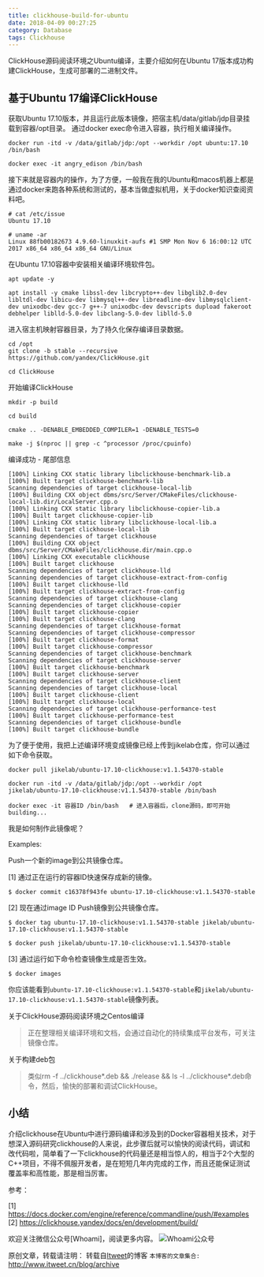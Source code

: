 ```yaml
---
title: clickhouse-build-for-ubuntu
date: 2018-04-09 00:27:25
category: Database
tags: Clickhouse
---
```

ClickHouse源码阅读环境之Ubuntu编译，主要介绍如何在Ubuntu 17版本成功构建ClickHouse，生成可部署的二进制文件。

## 基于Ubuntu 17编译ClickHouse

获取Ubuntu 17.10版本，并且运行此版本镜像，把宿主机/data/gitlab/jdp目录挂载到容器/opt目录。 通过docker exec命令进入容器，执行相关编译操作。

```
docker run -itd -v /data/gitlab/jdp:/opt --workdir /opt ubuntu:17.10 /bin/bash

docker exec -it angry_edison /bin/bash
```

接下来就是容器内的操作，为了方便，一般我在我的Ubuntu和macos机器上都是通过docker来跑各种系统和测试的，基本当做虚拟机用，关于docker知识查阅资料吧。

```
# cat /etc/issue
Ubuntu 17.10

# uname -ar
Linux 88fb00182673 4.9.60-linuxkit-aufs #1 SMP Mon Nov 6 16:00:12 UTC 2017 x86_64 x86_64 x86_64 GNU/Linux
```

在Ubuntu 17.10容器中安装相关编译环境软件包。

```
apt update -y 

apt install -y cmake libssl-dev libcrypto++-dev libglib2.0-dev libltdl-dev libicu-dev libmysql++-dev libreadline-dev libmysqlclient-dev unixodbc-dev gcc-7 g++-7 unixodbc-dev devscripts dupload fakeroot debhelper liblld-5.0-dev libclang-5.0-dev liblld-5.0
```

进入宿主机映射容器目录，为了持久化保存编译目录数据。

```
cd /opt
git clone -b stable --recursive https://github.com/yandex/ClickHouse.git

cd ClickHouse
```

开始编译ClickHouse

```
mkdir -p build

cd build

cmake .. -DENABLE_EMBEDDED_COMPILER=1 -DENABLE_TESTS=0

make -j $(nproc || grep -c ^processor /proc/cpuinfo)

```

编译成功 - 尾部信息

```
[100%] Linking CXX static library libclickhouse-benchmark-lib.a
[100%] Built target clickhouse-benchmark-lib
Scanning dependencies of target clickhouse-local-lib
[100%] Building CXX object dbms/src/Server/CMakeFiles/clickhouse-local-lib.dir/LocalServer.cpp.o
[100%] Linking CXX static library libclickhouse-copier-lib.a
[100%] Built target clickhouse-copier-lib
[100%] Linking CXX static library libclickhouse-local-lib.a
[100%] Built target clickhouse-local-lib
Scanning dependencies of target clickhouse
[100%] Building CXX object dbms/src/Server/CMakeFiles/clickhouse.dir/main.cpp.o
[100%] Linking CXX executable clickhouse
[100%] Built target clickhouse
Scanning dependencies of target clickhouse-lld
Scanning dependencies of target clickhouse-extract-from-config
[100%] Built target clickhouse-lld
[100%] Built target clickhouse-extract-from-config
Scanning dependencies of target clickhouse-clang
Scanning dependencies of target clickhouse-copier
[100%] Built target clickhouse-copier
[100%] Built target clickhouse-clang
Scanning dependencies of target clickhouse-format
Scanning dependencies of target clickhouse-compressor
[100%] Built target clickhouse-format
[100%] Built target clickhouse-compressor
Scanning dependencies of target clickhouse-benchmark
Scanning dependencies of target clickhouse-server
[100%] Built target clickhouse-benchmark
[100%] Built target clickhouse-server
Scanning dependencies of target clickhouse-client
Scanning dependencies of target clickhouse-local
[100%] Built target clickhouse-client
[100%] Built target clickhouse-local
Scanning dependencies of target clickhouse-performance-test
[100%] Built target clickhouse-performance-test
Scanning dependencies of target clickhouse-bundle
[100%] Built target clickhouse-bundle

```


为了便于使用，我把上述编译环境变成镜像已经上传到jikelab仓库，你可以通过如下命令获取。

```
docker pull jikelab/ubuntu-17.10-clickhouse:v1.1.54370-stable

docker run -itd -v /data/gitlab/jdp:/opt --workdir /opt jikelab/ubuntu-17.10-clickhouse:v1.1.54370-stable /bin/bash

docker exec -it 容器ID /bin/bash   # 进入容器后，clone源码，即可开始building...
```

我是如何制作此镜像呢？

Examples:

Push一个新的image到公共镜像仓库。

[1] 通过正在运行的容器ID快速保存成新的镜像。

```
$ docker commit c16378f943fe ubuntu-17.10-clickhouse:v1.1.54370-stable
```

[2] 现在通过image ID Push镜像到公共镜像仓库。

```
$ docker tag ubuntu-17.10-clickhouse:v1.1.54370-stable jikelab/ubuntu-17.10-clickhouse:v1.1.54370-stable

$ docker push jikelab/ubuntu-17.10-clickhouse:v1.1.54370-stable
```

[3] 通过运行如下命令检查镜像生成是否生效。

```
$ docker images
```

你应该能看到`ubuntu-17.10-clickhouse:v1.1.54370-stable`和`jikelab/ubuntu-17.10-clickhouse:v1.1.54370-stable`镜像列表。

关于ClickHouse源码阅读环境之Centos编译

> 正在整理相关编译环境和文档，会通过自动化的持续集成平台发布，可关注镜像仓库。

关于构建deb包

> 类似rm -f ../clickhouse*.deb && ./release && ls -l ../clickhouse*.deb命令，然后，愉快的部署和调试ClickHouse。

## 小结

介绍clickhouse在Ubuntu中进行源码编译和涉及到的Docker容器相关技术，对于想深入源码研究clickhouse的人来说，此步骤后就可以愉快的阅读代码，调试和改代码啦，简单看了一下clickhouse的代码量还是相当惊人的，相当于2个大型的C++项目，不得不佩服开发者，是在短短几年内完成的工作，而且还能保证测试覆盖率和高性能，那是相当厉害。

参考：

[1] https://docs.docker.com/engine/reference/commandline/push/#examples
[2] https://clickhouse.yandex/docs/en/development/build/

欢迎关注微信公众号[Whoami]，阅读更多内容。
![Whoami公众号](https://github.com/itweet/labs/raw/master/common/img/weixin_public.gif)

原创文章，转载请注明： 转载自[Itweet](http://www.itweet.cn)的博客
`本博客的文章集合:` http://www.itweet.cn/blog/archive
